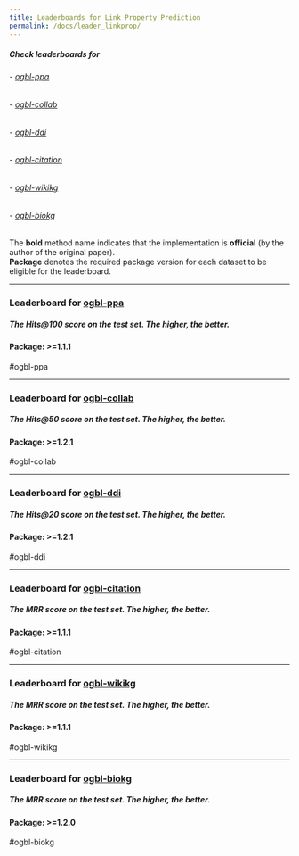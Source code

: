 ```yaml
---
title: Leaderboards for Link Property Prediction
permalink: /docs/leader_linkprop/
---
```


##### Check leaderboards for
###### - [ogbl-ppa](#ogbl-ppa)
###### - [ogbl-collab](#ogbl-collab)
###### - [ogbl-ddi](#ogbl-ddi)
###### - [ogbl-citation](#ogbl-citation)
###### - [ogbl-wikikg](#ogbl-wikikg)
###### - [ogbl-biokg](#ogbl-biokg)

The **bold** method name indicates that the implementation is **official** (by the author of the original paper). <br/>
**Package** denotes the required package version for each dataset to be eligible for the leaderboard.


<a name="ogbl-ppa"/>

-------

### Leaderboard for [ogbl-ppa](../linkprop/#ogbl-ppa)
##### The Hits@100 score on the test set. The higher, the better.

#### Package: >=1.1.1

#ogbl-ppa



<a name="ogbl-collab"/>

-------

### Leaderboard for [ogbl-collab](../linkprop/#ogbl-collab)
##### The Hits@50 score on the test set. The higher, the better.

#### Package: >=1.2.1

#ogbl-collab



<a name="ogbl-ddi"/>

-------

### Leaderboard for [ogbl-ddi](../linkprop/#ogbl-ddi)
##### The Hits@20 score on the test set. The higher, the better.

#### Package: >=1.2.1

#ogbl-ddi



<a name="ogbl-citation"/>

-------

### Leaderboard for [ogbl-citation](../linkprop/#ogbl-citation)
##### The MRR score on the test set. The higher, the better.

#### Package: >=1.1.1

#ogbl-citation




<a name="ogbl-wikikg"/>

-------

### Leaderboard for [ogbl-wikikg](../linkprop/#ogbl-wikikg)
##### The MRR score on the test set. The higher, the better.

#### Package: >=1.1.1

#ogbl-wikikg




<a name="ogbl-biokg"/>

-------

### Leaderboard for [ogbl-biokg](../linkprop/#ogbl-biokg)
##### The MRR score on the test set. The higher, the better.

#### Package: >=1.2.0

#ogbl-biokg




